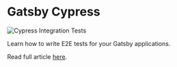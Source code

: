 # Gatsby Cypress

![Cypress Integration Tests](https://github.com/kasipavankumar/gatsby-cypress/workflows/Cypress%20Integration%20Tests/badge.svg)

Learn how to write E2E tests for your Gatsby applications.

Read full article [here](https://dkpk.tech/blog/gatsby-cypress/).
